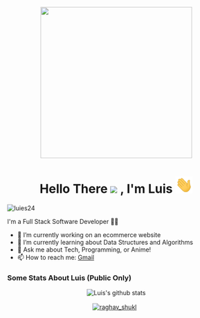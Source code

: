 <p align="Center" ><img src="https://camo.githubusercontent.com/3b7c592ede97b6138ffd4b1cc1541c2f3b11fd39/687474703a2f2f33312e6d656469612e74756d626c722e636f6d2f31376665613932306666333665663466356238373764353231366137616164392f74756d626c725f6d6f39786a65387a5a34317163626975666f315f313238302e676966" height="350px" width ="350px"></p>


<h1 align="Center">  Hello There <img src="https://media.giphy.com/media/WUlplcMpOCEmTGBtBW/giphy.gif" width="40px"> , I'm Luis <img src="https://raw.githubusercontent.com/ABSphreak/ABSphreak/master/gifs/Hi.gif" width="40px" /> </h1>
<p align="left"> <img src="https://komarev.com/ghpvc/?username=luies24" alt="luies24" /> </p>

I'm a Full Stack Software Developer  👨‍💻

- 🔭 I’m currently working on an ecommerce website
- 🌱 I’m currently learning about Data Structures and Algorithms 
- 💬 Ask me about Tech, Programming, or Anime!
- 📫 How to reach me: [Gmail](mailto:garciale308@gmail.com)


### Some Stats About Luis (Public Only)
<p align="center" >
<img alt="Luis's github stats" src="https://github-readme-stats.vercel.app/api?username=luies24&show_icons=true&theme=merko"  > </p>


<p align="center">
<a href="https://www.linkedin.com/in/garciale308/" target="_blank"><img align="center" src="https://cdn.jsdelivr.net/npm/simple-icons@3.1.0/icons/linkedin.svg" alt="raghav_shukl" height="25" width="25" /></a>&nbsp;&nbsp;
